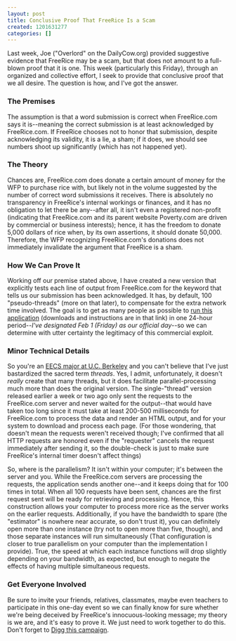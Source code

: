 ```yaml
---
layout: post
title: Conclusive Proof That FreeRice Is a Scam
created: 1201631277
categories: []
---
```

Last week, Joe ("Overlord" on the DailyCow.org) provided suggestive evidence that FreeRice may be a scam, but that does not amount to a full-blown proof that it is one. This week (particularly this Friday), through an organized and collective effort, I seek to provide that conclusive proof that we all desire. The question is how, and I've got the answer.
<h3>The Premises</h3>
The assumption is that a word submission is correct when FreeRice.com says it is--meaning the correct submission is at least acknowledged by FreeRice.com. If FreeRice chooses not to honor that submission, despite acknowledging its validity, it is a lie, a sham; if it does, we should see numbers shoot up significantly (which has not happened yet).
<h3>The Theory</h3>
Chances are, FreeRice.com does donate a certain amount of money for the WFP to purchase rice with, but likely not in the volume suggested by the number of correct word submissions it receives. There is absolutely no transparency in FreeRice's internal workings or finances, and it has no obligation to let there be any--after all, it isn't even a registered non-profit (indicating that FreeRice.com and its parent website Poverty.com are driven by commercial or business interests); hence, it has the freedom to donate 5,000 dollars of rice when, by its own assertions, it should donate 50,000. Therefore, the WFP recognizing FreeRice.com's donations does not immediately invalidate the argument that FreeRice is a sham.
<h3>How We Can Prove It</h3>
Working off our premise stated above, I have created a new version that explicitly tests each line of output from FreeRice.com for the keyword that tells us our submission has been acknowledged. It has, by default, 100 "pseudo-threads" (more on that later), to compensate for the extra network time involved. The goal is to get as many people as possible to <a href="http://dailycow.org/node/200">run this application</a> (downloads and instructions are in that link) in one 24-hour period--<em>I've designated Feb 1 (Friday) as our official day</em>--so we can determine with utter certainty the legitimacy of this commercial exploit.
<h3>Minor Technical Details</h3>
So you're an <a href="user/1">EECS major at U.C. Berkeley</a> and you can't believe that I've just bastardized the sacred term <em>threads</em>. Yes, I admit, unfortunately, it doesn't <em>really</em> create that many threads, but it does facilitate parallel-processing much more than does the original version. The single-"thread" version released earlier a week or two ago only sent the requests to the FreeRice.com server and never waited for the output--that would have taken too long since it must take at least 200-500 milliseconds for FreeRice.com to process the data and render an HTML output, and for your system to download and process each page. (For those wondering, that doesn't mean the requests weren't received though; I've confirmed that all HTTP requests are honored even if the "requester" cancels the request immediately after sending it, so the double-check is just to make sure FreeRice's internal timer doesn't affect things)

So, where is the parallelism? It isn't within your computer; it's between the server and you. While the FreeRice.com servers are processing the requests, the application sends another one--and it keeps doing that for 100 times in total. When all 100 requests have been sent, chances are the first request sent will be ready for retrieving and processing. Hence, this construction allows your computer to process more rice as the server works on the earlier requests. Additionally, if you have the bandwidth to spare (the "estimator" is nowhere near accurate, so don't trust it), you can definitely open more than one instance (try not to open more than five, though), and those separate instances will run simultaneously (That configuration is closer to true parallelism on your computer than the implementation I provide). True, the speed at which each instance functions will drop slightly depending on your bandwidth, as expected, but enough to negate the effects of having multiple simultaneous requests.
<h3>Get Everyone Involved</h3>
Be sure to invite your friends, relatives, classmates, maybe even teachers to participate in this one-day event so we can finally know for sure whether we're being deceived by FreeRice's innocuous-looking message; my theory is we are, and it's easy to prove it. We just need to work together to do this. Don't forget to <a href="http://digg.com/software/Conclusive_Proof_That_FreeRice_is_a_Scam">Digg this campaign</a>.
